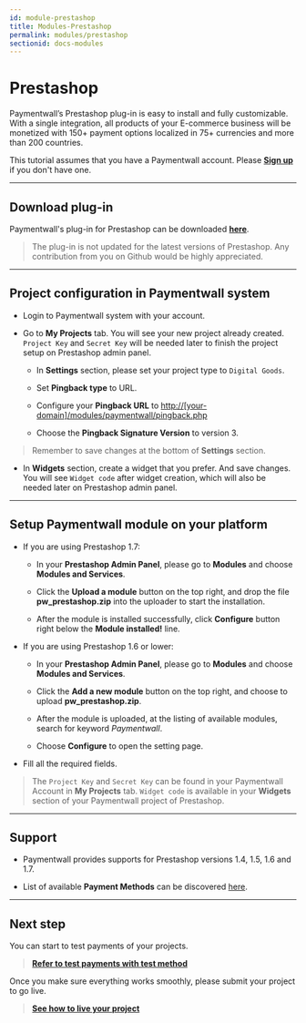 ```yaml
---
id: module-prestashop
title: Modules-Prestashop
permalink: modules/prestashop
sectionid: docs-modules
---
```


# Prestashop

Paymentwall’s Prestashop plug-in is easy to install and fully customizable. With a single integration, all products of your E-commerce business will be monetized with 150+ payment options localized in 75+ currencies and more than 200 countries. 

This tutorial assumes that you have a Paymentwall account. Please **[Sign up](https://api.paymentwall.com/pwaccount/signup?source=prestashop&mode=merchant)** if you don't have one.

***

## Download plug-in

Paymentwall's plug-in for Prestashop can be downloaded **[here](https://github.com/paymentwall)**.

> The plug-in is not updated for the latest versions of Prestashop. Any contribution from you on Github would be highly appreciated.

***

## Project configuration in Paymentwall system

+ Login to Paymentwall system with your account.

+ Go to **My Projects** tab. You will see your new project already created. ```Project Key``` and ```Secret Key``` will be needed later to finish the project setup on Prestashop admin panel.

	- In **Settings** section, please set your project type to ```Digital Goods```.

	- Set **Pingback type** to URL.

	- Configure your **Pingback URL** to [http://[your-domain]/modules/paymentwall/pingback.php]()

	- Choose the **Pingback Signature Version** to version 3.

> Remember to save changes at the bottom of **Settings** section.

+ In **Widgets** section, create a widget that you prefer. And save changes. You will see ```Widget code``` after widget creation, which will also be needed later on Prestashop admin panel.

***

## Setup Paymentwall module on your platform

+ If you are using Prestashop 1.7:
	
	- In your **Prestashop Admin Panel**, please go to **Modules** and choose **Modules and Services**.

	- Click the **Upload a module** button on the top right, and drop the file **pw_prestashop.zip** into the uploader to start the installation.

	- After the module is installed successfully, click **Configure** button right below the **Module installed!** line.
 
+ If you are using Prestashop 1.6 or lower:
	
	- In your **Prestashop Admin Panel**, please go to **Modules** and choose  **Modules and Services**.

	- Click the **Add a new module** button on the top right, and choose to upload **pw_prestashop.zip**.

	- After the module is uploaded, at the listing of available modules, search for keyword *Paymentwall*.
 
	- Choose **Configure** to open the setting page.
 
+ Fill all the required fields.

> The ```Project Key``` and ```Secret Key``` can be found in your Paymentwall Account in **My Projects** tab. ```Widget code``` is available in your **Widgets** section of your Paymentwall project of Prestashop.

***

## Support

+ Paymentwall provides supports for Prestashop versions 1.4, 1.5, 1.6 and 1.7.

+ List of available **Payment Methods** can be discovered [here](https://www.paymentwall.com/en/payment-methods).

***

## Next step

You can start to test payments of your projects.

> **[Refer to test payments with test method](/sandbox/test-payment)**

Once you make sure everything works smoothly, please submit your project to go live.

> **[See how to live your project](/guides/review-home)**